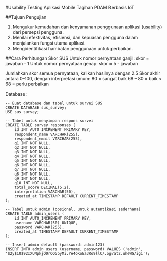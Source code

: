 #Usability Testing Aplikasi Mobile Tagihan PDAM Berbasis IoT

##Tujuan Pengujian
1. Mengukur kemudahan dan kenyamanan penggunaan aplikasi (usability) dari persepsi pengguna.
2. Menilai efektivitas, efisiensi, dan kepuasan pengguna dalam menjalankan fungsi utama aplikasi.
3. Mengidentifikasi hambatan penggunaan untuk perbaikan.

##Cara Perhitungan Skor SUS
Untuk nomor pernyataan ganjil: skor = jawaban - 1
Untuk nomor pernyataan genap: skor = 5 - jawaban

Jumlahkan skor semua pernyataan, kalikan hasilnya dengan 2.5
Skor akhir antara 0–100, dengan interpretasi umum:
80 = sangat baik
68 – 80 = baik
< 68 = perlu perbaikan

Database :
```
-- Buat database dan tabel untuk survei SUS
CREATE DATABASE sus_survey;
USE sus_survey;

-- Tabel untuk menyimpan respons survei
CREATE TABLE survey_responses (
    id INT AUTO_INCREMENT PRIMARY KEY,
    respondent_name VARCHAR(255),
    respondent_email VARCHAR(255),
    q1 INT NOT NULL,
    q2 INT NOT NULL,
    q3 INT NOT NULL,
    q4 INT NOT NULL,
    q5 INT NOT NULL,
    q6 INT NOT NULL,
    q7 INT NOT NULL,
    q8 INT NOT NULL,
    q9 INT NOT NULL,
    q10 INT NOT NULL,
    total_score DECIMAL(5,2),
    interpretation VARCHAR(50),
    created_at TIMESTAMP DEFAULT CURRENT_TIMESTAMP
);

-- Tabel untuk admin (opsional, untuk autentikasi sederhana)
CREATE TABLE admin_users (
    id INT AUTO_INCREMENT PRIMARY KEY,
    username VARCHAR(50) UNIQUE,
    password VARCHAR(255),
    created_at TIMESTAMP DEFAULT CURRENT_TIMESTAMP
);

-- Insert admin default (password: admin123)
INSERT INTO admin_users (username, password) VALUES ('admin', '$2y$10$92IXUNpkjO0rOQ5byMi.Ye4oKoEa3Ro9llC/.og/at2.uheWG/igi');

```
